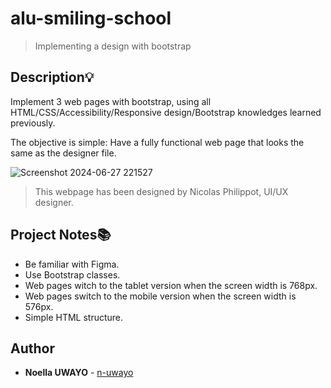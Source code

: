 # alu-smiling-school

> Implementing a design with bootstrap


## Description:bulb:
Implement 3 web pages with bootstrap, using all HTML/CSS/Accessibility/Responsive design/Bootstrap knowledges learned previously.

The objective is simple: Have a fully functional web page that looks the same as the designer file.

![Screenshot 2024-06-27 221527](https://github.com/n-uwayo/alu-smiling-school/assets/122350054/269f55b1-e1ce-4521-949b-80cceda74ef5)

> This webpage has been designed by Nicolas Philippot, UI/UX designer.

## Project Notes:books:
* Be familiar with Figma.
* Use Bootstrap classes.
* Web pages witch to the tablet version when the screen width is 768px.
* Web pages switch to the mobile version when the screen width is 576px.
* Simple HTML structure.

## Author
* **Noella UWAYO** - [n-uwayo](https://github.com/n-uwayo)
